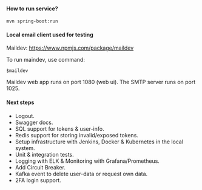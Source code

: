 #### How to run service?
```
mvn spring-boot:run
```

#### Local email client used for testing
Maildev: https://www.npmjs.com/package/maildev

To run maindev, use command: 
```
$maildev
```
Maildev web app runs on port 1080 (web ui). The SMTP server runs on port 1025.

#### Next steps
* Logout.
* Swagger docs.
* SQL support for tokens & user-info.
* Redis support for storing invalid/exposed tokens.
* Setup infrastructure with Jenkins, Docker & Kubernetes in the local system.
* Unit & integration tests.
* Logging with ELK & Monitoring with Grafana/Prometheus.
* Add Circuit Breaker.
* Kafka event to delete user-data or request own data.
* 2FA login support.